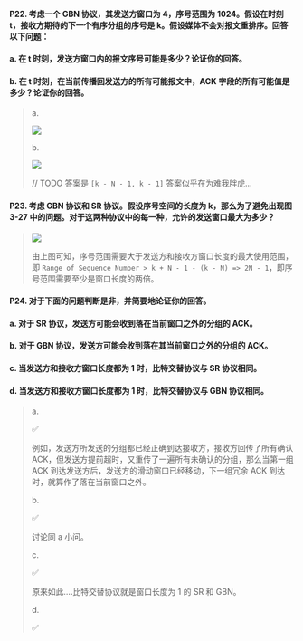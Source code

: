 #### P22. 考虑一个 GBN 协议，其发送方窗口为 4，序号范围为 1024。假设在时刻 t，接收方期待的下一个有序分组的序号是 k。假设媒体不会对报文重排序。回答以下问题：
#### a. 在 t 时刻，发送方窗口内的报文序号可能是多少？论证你的回答。
#### b. 在 t 时刻，在当前传播回发送方的所有可能报文中，ACK 字段的所有可能值是多少？论证你的回答。

> a.
> 
> ![](https://github.com/YangXiaoHei/Networking/blob/master/计算机网络自顶向下/03%20运输层/images/p22.1.png)
> 
> b.
> 
> ![](https://github.com/YangXiaoHei/Networking/blob/master/计算机网络自顶向下/03%20运输层/images/p22.2.png)
> 
> // TODO 答案是 `[k - N - 1, k - 1]` 答案似乎在为难我胖虎...

#### P23. 考虑 GBN 协议和 SR 协议。假设序号空间的长度为 k，那么为了避免出现图 3-27 中的问题。对于这两种协议中的每一种，允许的发送窗口最大为多少？

>
> ![](https://github.com/YangXiaoHei/Networking/blob/master/计算机网络自顶向下/03%20运输层/images/p23.png)
> 
> 由上图可知，序号范围需要大于发送方和接收方窗口长度的最大使用范围，即 `Range of Sequence Number > k + N - 1 - (k - N) => 2N - 1`，即序号范围需要至少是窗口长度的两倍。 
>

#### P24. 对于下面的问题判断是非，并简要地论证你的回答。
#### a. 对于 SR 协议，发送方可能会收到落在当前窗口之外的分组的 ACK。
#### b. 对于 GBN 协议，发送方可能会收到落在其当前窗口之外的分组的 ACK。
#### c. 当发送方和接收方窗口长度都为 1 时，比特交替协议与 SR 协议相同。
#### d. 当发送方和接收方窗口长度都为 1 时，比特交替协议与 GBN 协议相同。

> a.
> 
> ✅
> 
> 例如，发送方所发送的分组都已经正确到达接收方，接收方回传了所有确认 ACK，但发送方提前超时，又重传了一遍所有未确认的分组，那么当第一组 ACK 到达发送方后，发送方的滑动窗口已经移动，下一组冗余 ACK 到达时，就算作了落在当前窗口之外。
> 
> b.
> 
> ✅
> 
> 讨论同 a 小问。
> 
> c.
> 
> ✅
> 
> 原来如此....比特交替协议就是窗口长度为 1 的 SR 和 GBN。 
> 
> d.
> 
> ✅

